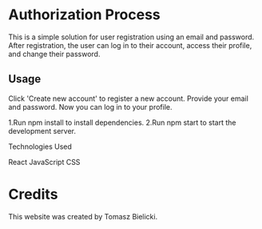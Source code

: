 # Authorization Process

This is a simple solution for user registration using an email and password.
After registration, the user can log in to their account, access their profile, and change their password.

## Usage

Click 'Create new account' to register a new account.
Provide your email and password. Now you can log in to your profile.

1.Run npm install to install dependencies.
2.Run npm start to start the development server.

Technologies Used

React JavaScript CSS

# Credits

This website was created by Tomasz Bielicki.
